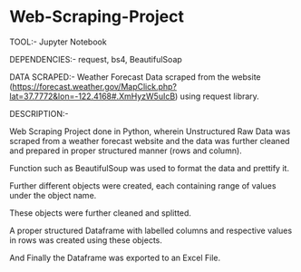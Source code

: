 # Web-Scraping-Project

TOOL:- Jupyter Notebook

DEPENDENCIES:- request, bs4, BeautifulSoap

DATA SCRAPED:- Weather Forecast Data scraped from the website (https://forecast.weather.gov/MapClick.php?lat=37.7772&lon=-122.4168#.XmHyzW5uIcB) using request library.

DESCRIPTION:-

Web Scraping Project done in Python, wherein Unstructured Raw Data was scraped from a weather forecast website 
and the data was further cleaned and prepared in proper structured manner (rows and column).

Function such as BeautifulSoup was used to format the data and prettify it.

Further different objects were created, each containing range of values under the object name.

These objects were further cleaned and splitted.

A proper structured Dataframe with labelled columns and respective values in rows was created using these objects.

And Finally the Dataframe was exported to an Excel File.
